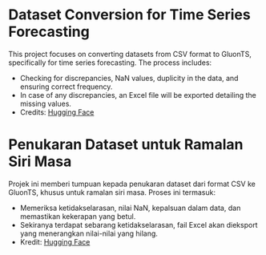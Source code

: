 # Dataset Conversion for Time Series Forecasting
This project focuses on converting datasets from CSV format to GluonTS, specifically for time series forecasting. The process includes:

- Checking for discrepancies, NaN values, duplicity in the data, and ensuring correct frequency.
- In case of any discrepancies, an Excel file will be exported detailing the missing values.
- Credits: [Hugging Face](https://huggingface.com)

# Penukaran Dataset untuk Ramalan Siri Masa
Projek ini memberi tumpuan kepada penukaran dataset dari format CSV ke GluonTS, khusus untuk ramalan siri masa. Proses ini termasuk:

- Memeriksa ketidakselarasan, nilai NaN, kepalsuan dalam data, dan memastikan kekerapan yang betul.
- Sekiranya terdapat sebarang ketidakselarasan, fail Excel akan dieksport yang menerangkan nilai-nilai yang hilang.
- Kredit: [Hugging Face](https://huggingface.com)
